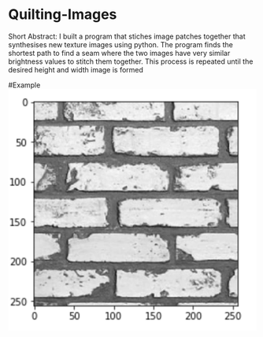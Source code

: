 # Quilting-Images
Short Abstract:
I built a program that stiches image patches together that synthesises new texture images using python.
The program finds the shortest path to find a seam where the two images have very similar brightness values to
stitch them together. This process is repeated until the desired height and width image is formed

#Example
![alt text](https://github.com/Jorge0521/Quilting-Images/blob/master/patch.png)



